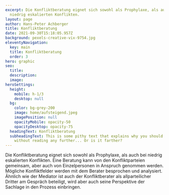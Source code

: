 ```yaml
---
excerpt: Die Konfliktberatung eignet sich sowohl als Prophylaxe, als auch bei
  niedrig eskalierten Konflikten.
layout: page
author: Hans-Peter Achberger
title: Konfliktberatung
date: 2021-09-30T15:18:05.957Z
background: pexels-creative-vix-9754.jpg
eleventyNavigation:
  key: main
  title: Konfliktberatung
  order: 3
hero: graphic
seo:
  title:
  description:
  image:
heroSettings:
  height:
    mobile: h-1/3
    desktop: null
  bg:
    color: bg-grey-200
    image: home/aufsteigend.jpeg
    imagePosition: null
    opacityMobile: opacity-50
    opacityDesktop: opacity-75
  headingText: Konfliktberatung
  subheadingText: This is some pithy text that explains why you should hire us
    without reading any further... Or is it farther?
---
```


Die Konfliktberatung eignet sich sowohl als Prophylaxe, als auch bei niedrig eskalierten Konflikten. Eine Beratung kann von den Konfliktparteien gemeinsam, aber auch von Einzelpersonen in Anspruch genommen werden. Mögliche Konfliktfelder werden mit dem Berater besprochen und analysiert. Ähnlich wie der Mediator ist auch der Konfliktberater als allparteilicher Dritter am Gespräch beteiligt, wird aber auch seine Perspektive der Sachlage in den Prozess einbringen.
